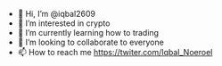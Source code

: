 - 👋 Hi, I’m @iqbal2609
- 👀 I’m interested in crypto
- 🌱 I’m currently learning how to trading
- 💞️ I’m looking to collaborate to everyone
- 📫 How to reach me https://twiter.com/Iqbal_Noeroel

<!---
iqbal2609/iqbal2609 is a ✨ special ✨ repository because its `README.md` (this file) appears on your GitHub profile.
You can click the Preview link to take a look at your changes.
--->
